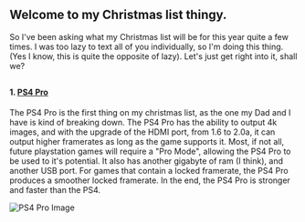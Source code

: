 ## Welcome to my Christmas list thingy.

So I've been asking what my Christmas list will be for this year quite a few times.
I was too lazy to text all of you individually, so I'm doing this thing. (Yes I know, this is quite the opposite of lazy).
Let's just get right into it, shall we?
##
#### 1. [PS4 Pro](https://www.playstation.com/en-us/explore/ps4-pro/)
The PS4 Pro is the first thing on my christmas list, as the one my Dad and I have is kind of breaking down. The PS4 Pro
has the ability to output 4k images, and with the upgrade of the HDMI port, from 1.6 to 2.0a, it can output higher framerates
as long as the game supports it. Most, if not all, future playstation games will require a "Pro Mode", allowing the PS4 Pro
to be used to it's potential. It also has another gigabyte of ram (I think), and another USB port. For games that contain a locked
framerate, the PS4 Pro produces a smoother locked framerate. In the end, the PS4 Pro is stronger and faster than the PS4.

![PS4 Pro Image](https://cdn.images.express.co.uk/img/dynamic/143/590x/PS4-Pro-Specs-709205.jpg)
